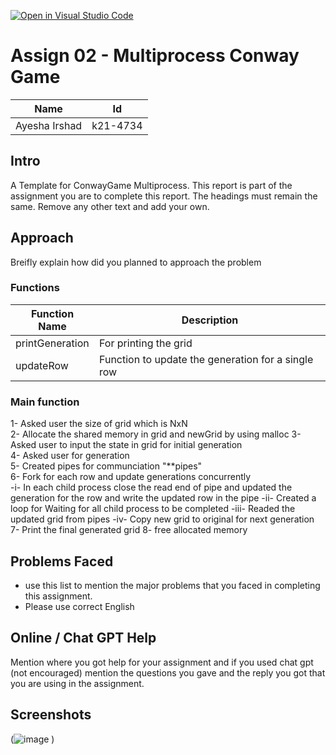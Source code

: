 [![Open in Visual Studio Code](https://classroom.github.com/assets/open-in-vscode-c66648af7eb3fe8bc4f294546bfd86ef473780cde1dea487d3c4ff354943c9ae.svg)](https://classroom.github.com/online_ide?assignment_repo_id=10686574&assignment_repo_type=AssignmentRepo)
# Assign 02 - Multiprocess Conway Game
|Name|Id|
|-|-|
|Ayesha Irshad|k21-4734|


## Intro
A Template for ConwayGame Multiprocess. This report is part of the assignment you are to complete this report. The headings must remain the same. Remove any other text and add your own. 

## Approach
Breifly explain how did you planned to approach the problem  
### Functions
|Function Name|Description|
|-|-|
|printGeneration|For printing the grid|
|updateRow|Function to update the generation for a single row|

### Main function  
1- Asked user the size of grid which is NxN  
2- Allocate the shared memory in grid and newGrid by using malloc
3- Asked user to input the state in grid for initial generation  
4- Asked user for generation  
5- Created pipes for communciation "**pipes"  
6- Fork for each row and update generations concurrently  
   -i- In each child process close the read end of pipe and updated the generation for the row and write the updated row in the pipe
   -ii- Created a loop for Waiting for all child process to be completed
   -iii- Readed the updated grid from pipes
   -iv- Copy new grid to original for next generation  
7- Print the final generated grid
8- free allocated memory
## Problems Faced
+ use this list to mention the major problems that you faced in completing this assignment.
+ Please use correct English

## Online / Chat GPT Help
Mention where you got help for your assignment and if you used chat gpt (not encouraged) mention the questions you gave and the reply you got that you are using in the assignment.

## Screenshots
(![image](https://user-images.githubusercontent.com/104616632/235513975-6dffc168-54c5-45ae-aefb-5c92615de292.png)
) 
